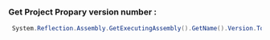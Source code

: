 
### Get Project Propary version number : 
 
 ```C#
  System.Reflection.Assembly.GetExecutingAssembly().GetName().Version.ToString();
```
